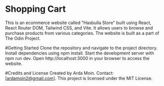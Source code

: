 # Shopping Cart

This is an ecommerce website called "Hasbulla Store" built using React, React Router DOM, Tailwind CSS, and Vite. It allows users to browse and purchase products from various categories. The website is built as a part of The Odin Project.

#Getting Started
Clone the repository and navigate to the project directory.
Install dependencies using npm install.
Start the development server with npm run dev.
Open http://localhost:3000 in your browser to access the website.

#Credits and License
Created by Arda Moin. Contact: [ardamoin2@gmail.com].
This project is licensed under the MIT License.
